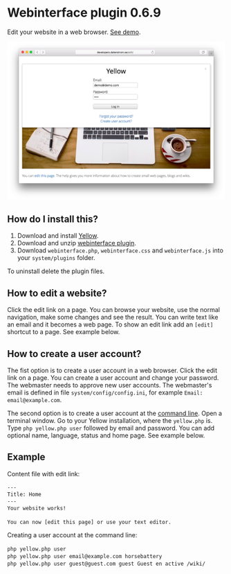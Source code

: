 Webinterface plugin 0.6.9
=========================
Edit your website in a web browser. [See demo](http://developers.datenstrom.se).

[![Screenshot](webinterface-plugin.jpg?raw=true)](http://developers.datenstrom.se)

How do I install this?
----------------------
1. Download and install [Yellow](https://github.com/datenstrom/yellow/).
2. Download and unzip [webinterface plugin](https://github.com/datenstrom/yellow-plugins/raw/master/zip/webinterface.zip).
3. Download `webinterface.php`, `webinterface.css` and `webinterface.js` into your `system/plugins` folder.

To uninstall delete the plugin files.

How to edit a website?
----------------------
Click the edit link on a page. You can browse your website, use the normal navigation, make some changes and see the result. You can write text like an email and it becomes a web page. To show an edit link add an `[edit]` shortcut to a page. See example below.

How to create a user account?
-----------------------------
The fist option is to create a user account in a web browser. Click the edit link on a page. You can create a user account and change your password. The webmaster needs to approve new user accounts. The webmaster's email is defined in file `system/config/config.ini`, for example `Email: email@example.com`.

The second option is to create a user account at the [command line](https://github.com/datenstrom/yellow-plugins/tree/master/commandline). Open a terminal window. Go to your Yellow installation, where the `yellow.php` is. Type `php yellow.php user` followed by email and password. You can add  optional name, language, status and home page. See example below.

Example
-------
Content file with edit link:

```
---
Title: Home
---
Your website works! 

You can now [edit this page] or use your text editor.  
```

Creating a user account at the command line:
 
`php yellow.php user`  
`php yellow.php user email@example.com horsebattery`  
`php yellow.php user guest@guest.com guest Guest en active /wiki/`  